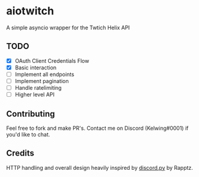 # aiotwitch
A simple asyncio wrapper for the Twtich Helix API

## TODO
- [X] OAuth Client Credentials Flow
- [X] Basic interaction
- [ ] Implement all endpoints
- [ ] Implement pagination
- [ ] Handle ratelimiting
- [ ] Higher level API

## Contributing
Feel free to fork and make PR's.  Contact me on Discord (Kelwing#0001) if you'd like to chat.

## Credits
HTTP handling and overall design heavily inspired by [discord.py](https://github.com/Rapptz/discord.py) by Rapptz.